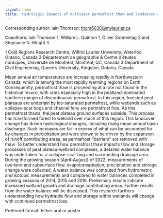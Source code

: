 ```yaml
---
layout: home
title: "Hydrologic impacts of multiyear permafrost thaw and landcover change on the water balance of a peat plateau-wetland complex, Scotty Creek, NWT, Canada."
---
```



Corresponding author: Iain Thomson: thom6030@mylaurier.ca

Coauthors: Iain Thomson 1, William L. Quinton 1, Oliver Sonnentag 2 and Stephanie N. Wright 3
 
 1 Cold Regions Research Centre, Wilfrid Laurier University, Waterloo, Ontario, Canada
 2 Département de géographie & Centre d’études nordiques, Université de Montréal, Montréal, QC, Canada
 3 Department of Civil Engineering, Queen’s University, Kingston, Ontario, Canada 

Mean annual air temperatures are increasing rapidly in Northwestern Canada, which is among the most rapidly warming regions on Earth. Consequently, permafrost thaw is proceeding at a rate not found in the historical record, with rates especially high in the peatland-dominated southern margin of discontinuous permafrost. In this region, forested peat plateaus are underlain by ice-saturated permafrost, while wetlands such as collapse-scar bogs and channel fens are permafrost free. As this permafrost thaws, the peat plateau ground surfaces subside. This process has transformed forest to wetland over much of this region. This landcover change has driven hydrological changes, including rising mean annual basin discharge. Such increases are far in excess of what can be accounted for by changes in precipitation and were shown to be driven by the expansion of runoff contributing areas, as permafrost “barriers” are removed with thaw. To better understand how permafrost thaw impacts flow and storage processes of peat plateau-wetland complexes, a detailed water balance was undertaken for a collapse-scar bog and surrounding drainage area. During the growing season (April-August) of 2022, measurements of overland and subsurface flow, evapotranspiration, precipitation and storage change were collected. A water balance was computed from hydrometric and isotopic measurements and compared to water balances completed in growing seasons of 2014, 2015 and 2016. Preliminary results indicate increased wetland growth and drainage contributing areas. Further results from the water balance will be discussed. This research furthers understanding how hydraulic flow and storage within wetlands will change with continued permafrost loss.

Preferred format: Either oral or poster
